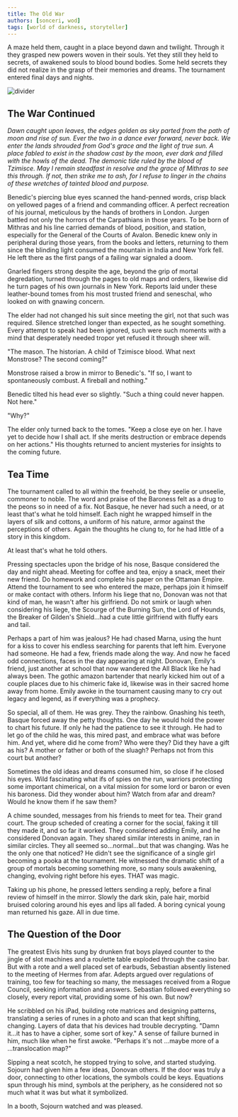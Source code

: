 ```yaml
---
title: The Old War
authors: [sonceri, wod]
tags: [world of darkness, storyteller]
---
```


A maze held them, caught in a place beyond dawn and twilight. Through it they grasped new powers woven in their souls. Yet they still they held to secrets, of awakened souls to blood bound bodies. Some held secrets they did not realize in the grasp of their memories and dreams. The tournament entered final days and nights.

<!--truncate-->
![divider](/img/divide/divide-wod.png)

## The War Continued

*Dawn caught upon leaves, the edges golden as sky parted from the path of moon and rise of sun. Ever the two in a dance ever forward, never back. We enter the lands shrouded from God's grace and the light of true sun. A place fabled to exist in the shadow cast by the moon, ever dark and filled with the howls of the dead. The demonic tide ruled by the blood of Tzimisce. May I remain steadfast in resolve and the grace of Mithras to see this through. If not, then strike me to ash, for I refuse to linger in the chains of these wretches of tainted blood and purpose.*

Benedic's piercing blue eyes scanned the hand-penned words, crisp black on yellowed pages of a friend and commanding officer. A perfect recreation of his journal, meticulous by the hands of brothers in London. Jurgen battled not only the horrors of the Carpathians in those years. To be born of Mithras and his line carried demands of blood, position, and station, especially for the General of the Courts of Avalon. Benedic knew only in peripheral during those years, from the books and letters, returning to them since the blinding light consumed the mountain in India and New York fell. He left there as the first pangs of a failing war signaled a doom.

Gnarled fingers strong despite the age, beyond the grip of mortal degredation, turned through the pages to old maps and orders, likewise did he turn pages of his own journals in New York. Reports laid under these leather-bound tomes from his most trusted friend and seneschal, who looked on with gnawing concern.

The elder had not changed his suit since meeting the girl, not that such was required. Silence stretched longer than expected, as he sought something. Every attempt to speak had been ignored, such were such moments with a mind that desperately needed tropor yet refused it through sheer will.

"The mason. The historian. A child of Tzimisce blood. What next Monstrose? The second coming?"

Monstrose raised a brow in mirror to Benedic's. "If so, I want to spontaneously combust. A fireball and nothing."

Benedic tilted his head ever so slightly. "Such a thing could never happen. Not here."

"Why?"

The elder only turned back to the tomes. "Keep a close eye on her. I have yet to decide how I shall act. If she merits destruction or embrace depends on her actions." His thoughts returned to ancient mysteries for insights to the coming future.

## Tea Time

The tournament called to all within the freehold, be they seelie or unseelie, commoner to noble. The word and praise of the Baroness felt as a drug to the peons so in need of a fix. Not Basque, he never had such a need, or at least that's what he told himself. Each night he wrapped himself in the layers of silk and cottons, a uniform of his nature, armor against the perceptions of others. Again the thoughts he clung to, for he had little of a story in this kingdom. 

At least that's what he told others.

Pressing spectacles upon the bridge of his nose, Basque considered the day and night ahead. Meeting for coffee and tea, enjoy a snack, meet their new friend. Do homework and complete his paper on the Ottaman Empire. Attend the tournament to see who entered the maze, perhaps join it himself or make contact with others. Inform his liege that no, Donovan was not that kind of man, he wasn't after his girlfriend. Do not smirk or laugh when considering his liege, the Scourge of the Burning Sun, the Lord of Hounds, the Breaker of Gilden's Shield...had a cute little girlfriend with fluffy ears and tail. 

Perhaps a part of him was jealous? He had chased Marna, using the hunt for a kiss to cover his endless searching for parents that left him. Everyone had someone. He had a few, friends made along the way. And now he faced odd connections, faces in the day appearing at night. Donovan, Emily's friend, just another at school that now wandered the All Black like he had always been. The gothic amazon bartender that nearly kicked him out of a couple places due to his chimeric fake id, likewise was in their sacred home away from home. Emily awoke in the tournament causing many to cry out legacy and legend, as if everything was a prophecy.

So special, all of them. He was grey. They the rainbow. Gnashing his teeth, Basque forced away the petty thoughts. One day he would hold the power to chart his future. If only he had the patience to see it through. He had to let go of the child he was, this mired past, and embrace what was before him. And yet, where did he come from? Who were they? Did they have a gift as his? A mother or father or both of the sluagh? Perhaps not from this court but another?

Sometimes the old ideas and dreams consumed him, so close if he closed his eyes. Wild fascinating what ifs of spies on the run, warriors protecting some important chimerical, on a vital mission for some lord or baron or even his baroness. Did they wonder about him? Watch from afar and dream? Would he know them if he saw them?

A chime sounded, messages from his friends to meet for tea. Their grand court. The group scheded of creating a corner for the social, faking it till they made it, and so far it worked. They considered adding Emily, and he considered Donovan again. They shared similar interests in anime, ran in similar circles. They all seemed so...normal...but that was changing. Was he the only one that noticed? He didn't see the significance of a single girl becoming a pooka at the tournament. He witnessed the dramatic shift of a group of mortals becoming something more, so many souls awakening, changing, evolving right before his eyes. THAT was magic.

Taking up his phone, he pressed letters sending a reply, before a final review of himself in the mirror. Slowly the dark skin, pale hair, morbid bruised coloring around his eyes and lips all faded. A boring cynical young man returned his gaze. All in due time.

## The Question of the Door

The greatest Elvis hits sung by drunken frat boys played counter to the jingle of slot machines and a roulette table exploded through the casino bar. But with a rote and a well placed set of earbuds, Sebastian absently listened to the meeting of Hermes from afar. Adepts argued over regulations of training, too few for teaching so many, the messages received from a Rogue Council, seeking information and answers. Sebastian followed everything so closely, every report vital, providing some of his own. But now?

He scribbled on his iPad, building rote matrices and designing patterns, translating a series of runes in a photo and scan that kept shifting, changing. Layers of data that his devices had trouble decrypting. "Damn it...it has to have a cipher, some sort of key." A sense of failure burned in him, much like when he first awoke. "Perhaps it's not ...maybe more of a ...translocation map?" 

Sipping a neat scotch, he stopped trying to solve, and started studying. Sojourn had given him a few ideas, Donovan others. If the door was truly a door, connecting to other locations, the symbols could be keys. Equations spun through his mind, symbols at the periphery, as he considered not so much what it was but what it symbolized.

In a booth, Sojourn watched and was pleased.